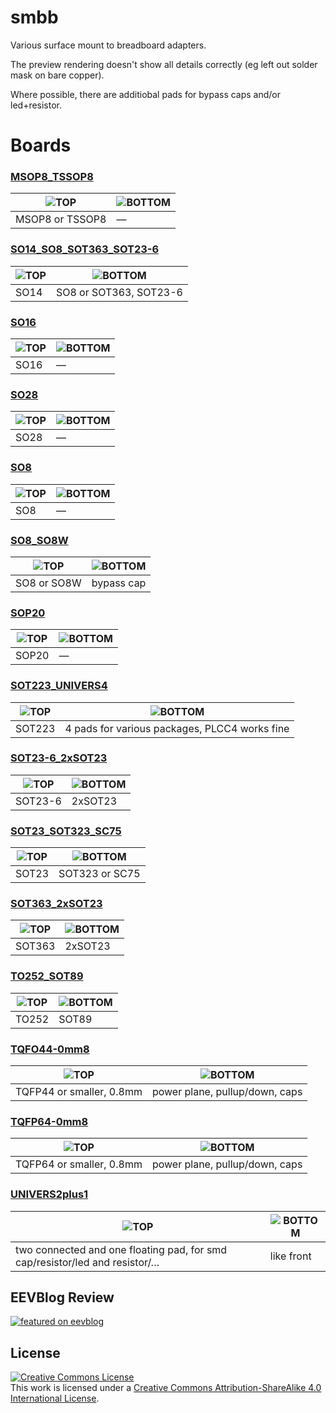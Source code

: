 smbb
====

Various surface mount to breadboard adapters.

The preview rendering doesn't show all details correctly (eg left out solder mask on bare copper).

Where possible, there are additiobal pads for bypass caps and/or led+resistor.

Boards
======

### [MSOP8_TSSOP8](MSOP8_TSSOP8.brd) 

![TOP](img/MSOP8_TSSOP8_top.png) | ![BOTTOM](img/MSOP8_TSSOP8_bot.png)
-----------|------------
MSOP8 or TSSOP8 | —


### [SO14_SO8_SOT363_SOT23-6](SO14_SO8_SOT363_SOT23-6.brd)

![TOP](img/SO14_SO8_SOT363_SOT23-6_top.png) | ![BOTTOM](img/SO14_SO8_SOT363_SOT23-6_bot.png)
-----------|------------
SO14 | SO8 or SOT363, SOT23-6

### [SO16](SO16.brd)

![TOP](img/SO16_top.png) | ![BOTTOM](img/SO16_bot.png)
-----------|------------
SO16 | —

### [SO28](SO28.brd)

![TOP](img/SO28_top.png) | ![BOTTOM](img/SO28_bot.png)
-----------|------------
SO28 | —

### [SO8](SO8.brd)

![TOP](img/SO8_top.png) | ![BOTTOM](img/SO8_bot.png)
-----------|------------
SO8 | —

### [SO8_SO8W](SO8_SO8W.brd)

![TOP](img/SO8_SO8W_top.png) | ![BOTTOM](img/SO8_SO8W_bot.png)
-----------|------------
SO8 or SO8W | bypass cap

### [SOP20](SOP20.brd)

![TOP](img/SOP20_top.png) | ![BOTTOM](img/SOP20_bot.png)
-----------|------------
SOP20 | —

### [SOT223_UNIVERS4](SOT323_UNIVERS4.brd)

![TOP](img/SOT223_UNIVERS4_top.png) | ![BOTTOM](img/SOT223_UNIVERS4_bot.png)
-----------|------------
SOT223 | 4 pads for various packages, PLCC4 works fine

### [SOT23-6_2xSOT23](SOT23-6_2xSOT23.brd)

![TOP](img/SOT23-6_2xSOT23_top.png) | ![BOTTOM](img/SOT23-6_2xSOT23_bot.png)
-----------|------------
SOT23-6 | 2xSOT23

### [SOT23_SOT323_SC75](SOT23_SOT323_SC75.brd)

![TOP](img/SOT23_SOT323_SC75_top.png) | ![BOTTOM](img/SOT23_SOT323_SC75_bot.png)
-----------|------------
SOT23 | SOT323 or SC75

### [SOT363_2xSOT23](SOT363_2xSOT23.brd)

![TOP](img/SOT363_2xSOT23_top.png) | ![BOTTOM](img/SOT363_2xSOT23_bot.png)
-----------|------------
SOT363 | 2xSOT23

### [TO252_SOT89](TO252_SOT89.brd)

![TOP](img/TO252_SOT89_top.png) | ![BOTTOM](img/TO252_SOT89_bot.png)
-----------|------------
TO252 | SOT89

### [TQFO44-0mm8](TQFO44-0mm8.brd)

![TOP](img/TQFO44-0mm8_top.png) | ![BOTTOM](img/TQFO44-0mm8_bot.png)
-----------|------------
TQFP44 or smaller, 0.8mm | power plane, pullup/down, caps

### [TQFP64-0mm8](TQFP64-0mm8.brd)

![TOP](img/TQFP64-0mm8_top.png) | ![BOTTOM](img/TQFP64-0mm8_bot.png)
-----------|------------
TQFP64 or smaller, 0.8mm | power plane, pullup/down, caps

### [UNIVERS2plus1](UNIVERS2plus1.brd)

![TOP](img/UNIVERS2plus1_top.png) | ![BOTTOM](img/UNIVERS2plus1_bot.png)
-----------|------------
two connected and one floating pad, for smd cap/resistor/led and resistor/… | like front


EEVBlog Review
--------------
[![featured on eevblog](http://img.youtube.com/vi/R4V1xPHL804/0.jpg)](https://www.youtube.com/watch?v=R4V1xPHL804#t=04m20s)

License
-------

<a rel="license" href="http://creativecommons.org/licenses/by-sa/4.0/"><img alt="Creative Commons License" style="border-width:0" src="http://i.creativecommons.org/l/by-sa/4.0/88x31.png" /></a><br />This work is licensed under a <a rel="license" href="http://creativecommons.org/licenses/by-sa/4.0/">Creative Commons Attribution-ShareAlike 4.0 International License</a>.
